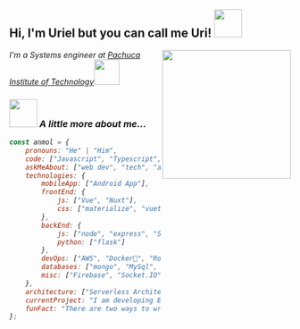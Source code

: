 <h2> Hi, I'm Uriel but you can call me Uri! <img src="https://media1.giphy.com/media/jptSqy6yYse5AaDRn0/giphy.gif?cid=ecf05e47q1sdfttrhm29ljd0fiucq86cv9xntyhb0jbqwp6s&rid=giphy.gif&ct=s" width="50"></h2>
<img align='right' src="https://media.giphy.com/media/M9gbBd9nbDrOTu1Mqx/giphy.gif" width="230">
<p><em>I'm a Systems engineer at <a href="http://www.itpachuca.edu.mx/">Pachuca Institute of Technology</a><img src="https://media3.giphy.com/media/PdrdfTTrlANszSLYNA/giphy.gif?cid=ecf05e475s9xlicj043n135dvj0u9fp8uepp2ybf60fbhbt0&rid=giphy.gif&ct=s" width="45">
  
 ### <img src="https://media3.giphy.com/media/26tn33aiTi1jkl6H6/giphy.gif?cid=ecf05e47f5gl6f7fz0r4du666zq07d6jej6vcgwk6dzqlp8u&rid=giphy.gif&ct=g" width="50"> A little more about me... 
  
```javascript
const anmol = {
    pronouns: "He" | "Him",
    code: ["Javascript", "Typescript", "Python", "Java", "php"],
    askMeAbout: ["web dev", "tech", "app dev", "photography"],
    technologies: {
        mobileApp: ["Android App"],
        frontEnd: {
            js: ["Vue", "Nuxt"],
            css: ["materialize", "vuetify", "bootstrap"]
        },
        backEnd: {
            js: ["node", "express", "SuiteScript"],
            python: ["flask"]
        },
        devOps: ["AWS", "Docker🐳", "Route53", "Nginx"],
        databases: ["mongo", "MySql", "sqlite"],
        misc: ["Firebase", "Socket.IO", "selenium", "open-cv", "php", "SuiteApp"]
    },
    architecture: ["Serverless Architecture", "Progressive web applications", "Single page applications"],
    currentProject: "I am developing Extension for NetSuite using SuiteScript2.0",
    funFact: "There are two ways to write error-free programs; only the third one works"
};
```
